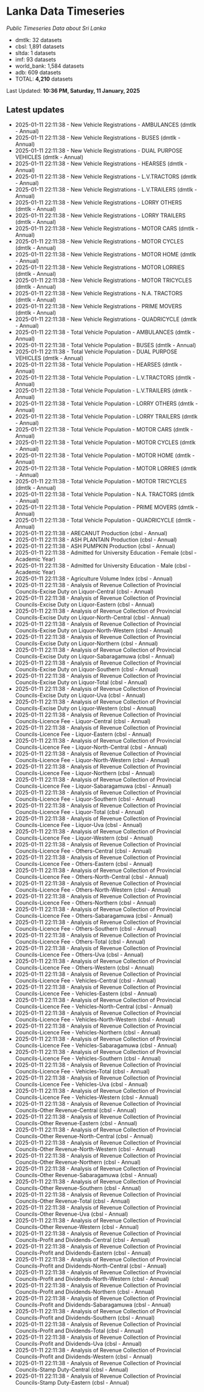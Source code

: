 # Lanka Data Timeseries
*Public Timeseries Data about Sri Lanka*

* dmtlk: 32 datasets
* cbsl: 1,891 datasets
* sltda: 1 datasets
* imf: 93 datasets
* world_bank: 1,584 datasets
* adb: 609 datasets
* TOTAL: **4,210** datasets

Last Updated: **10:36 PM, Saturday, 11 January, 2025**

## Latest updates

* 2025-01-11 22:11:38 - New Vehicle Registrations - AMBULANCES (dmtlk - Annual)
* 2025-01-11 22:11:38 - New Vehicle Registrations - BUSES (dmtlk - Annual)
* 2025-01-11 22:11:38 - New Vehicle Registrations - DUAL PURPOSE VEHICLES (dmtlk - Annual)
* 2025-01-11 22:11:38 - New Vehicle Registrations - HEARSES (dmtlk - Annual)
* 2025-01-11 22:11:38 - New Vehicle Registrations - L.V.TRACTORS (dmtlk - Annual)
* 2025-01-11 22:11:38 - New Vehicle Registrations - L.V.TRAILERS (dmtlk - Annual)
* 2025-01-11 22:11:38 - New Vehicle Registrations - LORRY OTHERS (dmtlk - Annual)
* 2025-01-11 22:11:38 - New Vehicle Registrations - LORRY TRAILERS (dmtlk - Annual)
* 2025-01-11 22:11:38 - New Vehicle Registrations - MOTOR CARS (dmtlk - Annual)
* 2025-01-11 22:11:38 - New Vehicle Registrations - MOTOR CYCLES (dmtlk - Annual)
* 2025-01-11 22:11:38 - New Vehicle Registrations - MOTOR HOME (dmtlk - Annual)
* 2025-01-11 22:11:38 - New Vehicle Registrations - MOTOR LORRIES (dmtlk - Annual)
* 2025-01-11 22:11:38 - New Vehicle Registrations - MOTOR TRICYCLES (dmtlk - Annual)
* 2025-01-11 22:11:38 - New Vehicle Registrations - N.A. TRACTORS (dmtlk - Annual)
* 2025-01-11 22:11:38 - New Vehicle Registrations - PRIME MOVERS (dmtlk - Annual)
* 2025-01-11 22:11:38 - New Vehicle Registrations - QUADRICYCLE (dmtlk - Annual)
* 2025-01-11 22:11:38 - Total Vehicle Population - AMBULANCES (dmtlk - Annual)
* 2025-01-11 22:11:38 - Total Vehicle Population - BUSES (dmtlk - Annual)
* 2025-01-11 22:11:38 - Total Vehicle Population - DUAL PURPOSE VEHICLES (dmtlk - Annual)
* 2025-01-11 22:11:38 - Total Vehicle Population - HEARSES (dmtlk - Annual)
* 2025-01-11 22:11:38 - Total Vehicle Population - L.V.TRACTORS (dmtlk - Annual)
* 2025-01-11 22:11:38 - Total Vehicle Population - L.V.TRAILERS (dmtlk - Annual)
* 2025-01-11 22:11:38 - Total Vehicle Population - LORRY OTHERS (dmtlk - Annual)
* 2025-01-11 22:11:38 - Total Vehicle Population - LORRY TRAILERS (dmtlk - Annual)
* 2025-01-11 22:11:38 - Total Vehicle Population - MOTOR CARS (dmtlk - Annual)
* 2025-01-11 22:11:38 - Total Vehicle Population - MOTOR CYCLES (dmtlk - Annual)
* 2025-01-11 22:11:38 - Total Vehicle Population - MOTOR HOME (dmtlk - Annual)
* 2025-01-11 22:11:38 - Total Vehicle Population - MOTOR LORRIES (dmtlk - Annual)
* 2025-01-11 22:11:38 - Total Vehicle Population - MOTOR TRICYCLES (dmtlk - Annual)
* 2025-01-11 22:11:38 - Total Vehicle Population - N.A. TRACTORS (dmtlk - Annual)
* 2025-01-11 22:11:38 - Total Vehicle Population - PRIME MOVERS (dmtlk - Annual)
* 2025-01-11 22:11:38 - Total Vehicle Population - QUADRICYCLE (dmtlk - Annual)
* 2025-01-11 22:11:38 - ARECANUT Production (cbsl - Annual)
* 2025-01-11 22:11:38 - ASH PLANTAIN Production (cbsl - Annual)
* 2025-01-11 22:11:38 - ASH PUMPKIN Production (cbsl - Annual)
* 2025-01-11 22:11:38 - Admitted for University Education - Female (cbsl - Academic Year)
* 2025-01-11 22:11:38 - Admitted for University Education - Male (cbsl - Academic Year)
* 2025-01-11 22:11:38 - Agriculture Volume Index (cbsl - Annual)
* 2025-01-11 22:11:38 - Analysis of Revenue Collection of Provincial Councils-Excise Duty on Liquor-Central (cbsl - Annual)
* 2025-01-11 22:11:38 - Analysis of Revenue Collection of Provincial Councils-Excise Duty on Liquor-Eastern (cbsl - Annual)
* 2025-01-11 22:11:38 - Analysis of Revenue Collection of Provincial Councils-Excise Duty on Liquor-North-Central (cbsl - Annual)
* 2025-01-11 22:11:38 - Analysis of Revenue Collection of Provincial Councils-Excise Duty on Liquor-North-Western (cbsl - Annual)
* 2025-01-11 22:11:38 - Analysis of Revenue Collection of Provincial Councils-Excise Duty on Liquor-Northern (cbsl - Annual)
* 2025-01-11 22:11:38 - Analysis of Revenue Collection of Provincial Councils-Excise Duty on Liquor-Sabaragamuwa (cbsl - Annual)
* 2025-01-11 22:11:38 - Analysis of Revenue Collection of Provincial Councils-Excise Duty on Liquor-Southern (cbsl - Annual)
* 2025-01-11 22:11:38 - Analysis of Revenue Collection of Provincial Councils-Excise Duty on Liquor-Total (cbsl - Annual)
* 2025-01-11 22:11:38 - Analysis of Revenue Collection of Provincial Councils-Excise Duty on Liquor-Uva (cbsl - Annual)
* 2025-01-11 22:11:38 - Analysis of Revenue Collection of Provincial Councils-Excise Duty on Liquor-Western (cbsl - Annual)
* 2025-01-11 22:11:38 - Analysis of Revenue Collection of Provincial Councils-Licence Fee - Liquor-Central (cbsl - Annual)
* 2025-01-11 22:11:38 - Analysis of Revenue Collection of Provincial Councils-Licence Fee - Liquor-Eastern (cbsl - Annual)
* 2025-01-11 22:11:38 - Analysis of Revenue Collection of Provincial Councils-Licence Fee - Liquor-North-Central (cbsl - Annual)
* 2025-01-11 22:11:38 - Analysis of Revenue Collection of Provincial Councils-Licence Fee - Liquor-North-Western (cbsl - Annual)
* 2025-01-11 22:11:38 - Analysis of Revenue Collection of Provincial Councils-Licence Fee - Liquor-Northern (cbsl - Annual)
* 2025-01-11 22:11:38 - Analysis of Revenue Collection of Provincial Councils-Licence Fee - Liquor-Sabaragamuwa (cbsl - Annual)
* 2025-01-11 22:11:38 - Analysis of Revenue Collection of Provincial Councils-Licence Fee - Liquor-Southern (cbsl - Annual)
* 2025-01-11 22:11:38 - Analysis of Revenue Collection of Provincial Councils-Licence Fee - Liquor-Total (cbsl - Annual)
* 2025-01-11 22:11:38 - Analysis of Revenue Collection of Provincial Councils-Licence Fee - Liquor-Uva (cbsl - Annual)
* 2025-01-11 22:11:38 - Analysis of Revenue Collection of Provincial Councils-Licence Fee - Liquor-Western (cbsl - Annual)
* 2025-01-11 22:11:38 - Analysis of Revenue Collection of Provincial Councils-Licence Fee - Others-Central (cbsl - Annual)
* 2025-01-11 22:11:38 - Analysis of Revenue Collection of Provincial Councils-Licence Fee - Others-Eastern (cbsl - Annual)
* 2025-01-11 22:11:38 - Analysis of Revenue Collection of Provincial Councils-Licence Fee - Others-North-Central (cbsl - Annual)
* 2025-01-11 22:11:38 - Analysis of Revenue Collection of Provincial Councils-Licence Fee - Others-North-Western (cbsl - Annual)
* 2025-01-11 22:11:38 - Analysis of Revenue Collection of Provincial Councils-Licence Fee - Others-Northern (cbsl - Annual)
* 2025-01-11 22:11:38 - Analysis of Revenue Collection of Provincial Councils-Licence Fee - Others-Sabaragamuwa (cbsl - Annual)
* 2025-01-11 22:11:38 - Analysis of Revenue Collection of Provincial Councils-Licence Fee - Others-Southern (cbsl - Annual)
* 2025-01-11 22:11:38 - Analysis of Revenue Collection of Provincial Councils-Licence Fee - Others-Total (cbsl - Annual)
* 2025-01-11 22:11:38 - Analysis of Revenue Collection of Provincial Councils-Licence Fee - Others-Uva (cbsl - Annual)
* 2025-01-11 22:11:38 - Analysis of Revenue Collection of Provincial Councils-Licence Fee - Others-Western (cbsl - Annual)
* 2025-01-11 22:11:38 - Analysis of Revenue Collection of Provincial Councils-Licence Fee - Vehicles-Central (cbsl - Annual)
* 2025-01-11 22:11:38 - Analysis of Revenue Collection of Provincial Councils-Licence Fee - Vehicles-Eastern (cbsl - Annual)
* 2025-01-11 22:11:38 - Analysis of Revenue Collection of Provincial Councils-Licence Fee - Vehicles-North-Central (cbsl - Annual)
* 2025-01-11 22:11:38 - Analysis of Revenue Collection of Provincial Councils-Licence Fee - Vehicles-North-Western (cbsl - Annual)
* 2025-01-11 22:11:38 - Analysis of Revenue Collection of Provincial Councils-Licence Fee - Vehicles-Northern (cbsl - Annual)
* 2025-01-11 22:11:38 - Analysis of Revenue Collection of Provincial Councils-Licence Fee - Vehicles-Sabaragamuwa (cbsl - Annual)
* 2025-01-11 22:11:38 - Analysis of Revenue Collection of Provincial Councils-Licence Fee - Vehicles-Southern (cbsl - Annual)
* 2025-01-11 22:11:38 - Analysis of Revenue Collection of Provincial Councils-Licence Fee - Vehicles-Total (cbsl - Annual)
* 2025-01-11 22:11:38 - Analysis of Revenue Collection of Provincial Councils-Licence Fee - Vehicles-Uva (cbsl - Annual)
* 2025-01-11 22:11:38 - Analysis of Revenue Collection of Provincial Councils-Licence Fee - Vehicles-Western (cbsl - Annual)
* 2025-01-11 22:11:38 - Analysis of Revenue Collection of Provincial Councils-Other Revenue-Central (cbsl - Annual)
* 2025-01-11 22:11:38 - Analysis of Revenue Collection of Provincial Councils-Other Revenue-Eastern (cbsl - Annual)
* 2025-01-11 22:11:38 - Analysis of Revenue Collection of Provincial Councils-Other Revenue-North-Central (cbsl - Annual)
* 2025-01-11 22:11:38 - Analysis of Revenue Collection of Provincial Councils-Other Revenue-North-Western (cbsl - Annual)
* 2025-01-11 22:11:38 - Analysis of Revenue Collection of Provincial Councils-Other Revenue-Northern (cbsl - Annual)
* 2025-01-11 22:11:38 - Analysis of Revenue Collection of Provincial Councils-Other Revenue-Sabaragamuwa (cbsl - Annual)
* 2025-01-11 22:11:38 - Analysis of Revenue Collection of Provincial Councils-Other Revenue-Southern (cbsl - Annual)
* 2025-01-11 22:11:38 - Analysis of Revenue Collection of Provincial Councils-Other Revenue-Total (cbsl - Annual)
* 2025-01-11 22:11:38 - Analysis of Revenue Collection of Provincial Councils-Other Revenue-Uva (cbsl - Annual)
* 2025-01-11 22:11:38 - Analysis of Revenue Collection of Provincial Councils-Other Revenue-Western (cbsl - Annual)
* 2025-01-11 22:11:38 - Analysis of Revenue Collection of Provincial Councils-Profit and Dividends-Central (cbsl - Annual)
* 2025-01-11 22:11:38 - Analysis of Revenue Collection of Provincial Councils-Profit and Dividends-Eastern (cbsl - Annual)
* 2025-01-11 22:11:38 - Analysis of Revenue Collection of Provincial Councils-Profit and Dividends-North-Central (cbsl - Annual)
* 2025-01-11 22:11:38 - Analysis of Revenue Collection of Provincial Councils-Profit and Dividends-North-Western (cbsl - Annual)
* 2025-01-11 22:11:38 - Analysis of Revenue Collection of Provincial Councils-Profit and Dividends-Northern (cbsl - Annual)
* 2025-01-11 22:11:38 - Analysis of Revenue Collection of Provincial Councils-Profit and Dividends-Sabaragamuwa (cbsl - Annual)
* 2025-01-11 22:11:38 - Analysis of Revenue Collection of Provincial Councils-Profit and Dividends-Southern (cbsl - Annual)
* 2025-01-11 22:11:38 - Analysis of Revenue Collection of Provincial Councils-Profit and Dividends-Total (cbsl - Annual)
* 2025-01-11 22:11:38 - Analysis of Revenue Collection of Provincial Councils-Profit and Dividends-Uva (cbsl - Annual)
* 2025-01-11 22:11:38 - Analysis of Revenue Collection of Provincial Councils-Profit and Dividends-Western (cbsl - Annual)
* 2025-01-11 22:11:38 - Analysis of Revenue Collection of Provincial Councils-Stamp Duty-Central (cbsl - Annual)
* 2025-01-11 22:11:38 - Analysis of Revenue Collection of Provincial Councils-Stamp Duty-Eastern (cbsl - Annual)
